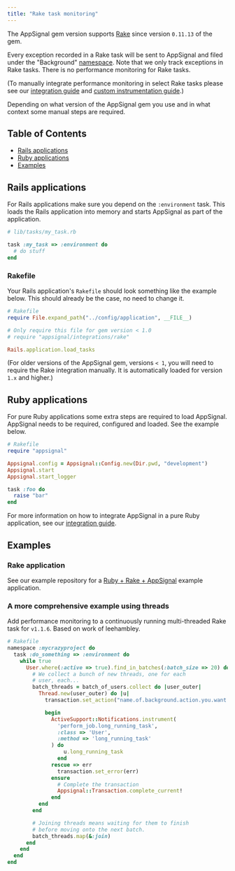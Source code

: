 ```yaml
---
title: "Rake task monitoring"
---
```


The AppSignal gem version supports [Rake][rake] since version `0.11.13` of the gem.

Every exception recorded in a Rake task will be sent to AppSignal and filed under the "Background" [namespace](/application/namespaces.html). Note that we only track exceptions in Rake tasks. There is no performance monitoring for Rake tasks.

(To manually integrate performance monitoring in select Rake tasks please see our [integration guide][integration] and [custom instrumentation guide][custom-instrumentation].)

Depending on what version of the AppSignal gem you use and in what context some manual steps are required.

## Table of Contents

- [Rails applications](#rails-applications)
- [Ruby applications](#ruby-applications)
- [Examples](#examples)

## Rails applications

For Rails applications make sure you depend on the `:environment` task. This loads the Rails application into memory and starts AppSignal as part of the application.

```ruby
# lib/tasks/my_task.rb

task :my_task => :environment do
  # do stuff
end
```

### Rakefile

Your Rails application's `Rakefile` should look something like the example below. This should already be the case, no need to change it.

```ruby
# Rakefile
require File.expand_path("../config/application", __FILE__)

# Only require this file for gem version < 1.0
# require "appsignal/integrations/rake"

Rails.application.load_tasks
```

(For older versions of the AppSignal gem, versions `< 1`, you will need to require the Rake integration manually. It is automatically loaded for version `1.x` and higher.)

## Ruby applications

For pure Ruby applications some extra steps are required to load AppSignal. AppSignal needs to be required, configured and loaded. See the example below.

```ruby
# Rakefile
require "appsignal"

Appsignal.config = Appsignal::Config.new(Dir.pwd, "development")
Appsignal.start
Appsignal.start_logger

task :foo do
  raise "bar"
end
```

For more information on how to integrate AppSignal in a pure Ruby application, see our [integration guide][integration].

## Examples

### Rake application

See our example repository for a [Ruby + Rake + AppSignal][ruby-rake-example] example application.

### A more comprehensive example using threads

Add performance monitoring to a continuously running multi-threaded Rake task for `v1.1.6`. Based on work of leehambley.

```ruby
# Rakefile
namespace :mycrazyproject do
  task :do_something => :environment do
    while true
      User.where(:active => true).find_in_batches(:batch_size => 20) do |batch_of_users|
        # We collect a bunch of new threads, one for each
        # user, each...
        batch_threads = batch_of_users.collect do |user_outer|
          Thread.new(user_outer) do |u|
            transaction.set_action("name.of.background.action.you.want.in.appsignal")

            begin
              ActiveSupport::Notifications.instrument(
                'perform_job.long_running_task',
                :class => 'User',
                :method => 'long_running_task'
              ) do
                  u.long_running_task
                end
              rescue => err
                transaction.set_error(err)
              ensure
                # Complete the transaction
                Appsignal::Transaction.complete_current!
              end
          end
        end

        # Joining threads means waiting for them to finish
        # before moving onto the next batch.
        batch_threads.map(&:join)
      end
    end
  end
end
```

[rake]: https://github.com/ruby/rake
[integration]: /ruby/instrumentation/integrating-appsignal.html
[custom-instrumentation]: /ruby/instrumentation/instrumentation.html
[ruby-rake-example]: https://github.com/appsignal/appsignal-examples/tree/ruby-rake
